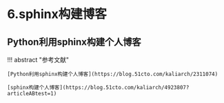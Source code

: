 # 6.sphinx构建博客



## Python利用sphinx构建个人博客

!!! abstract "参考文献"


    [Python利用sphinx构建个人博客](https://blog.51cto.com/kaliarch/2311074)

    [sphinx构建个人博客](https://blog.51cto.com/kaliarch/4923807?articleABtest=1)